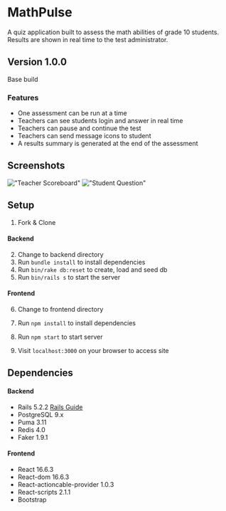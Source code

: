 # MathPulse

A quiz application built to assess the math abilities of grade 10 students. Results are shown in real time to the test administrator.

## Version 1.0.0

Base build

### Features

* One assessment can be run at a time
* Teachers can see students login and answer in real time
* Teachers can pause and continue the test
* Teachers can send message icons to student
* A results summary is generated at the end of the assessment

## Screenshots
!["Teacher Scoreboard"]()
!["Student Question"]()

## Setup

1. Fork & Clone

#### Backend

2. Change to backend directory
3. Run `bundle install` to install dependencies
4. Run `bin/rake db:reset` to create, load and seed db
5. Run `bin/rails s` to start the server

#### Frontend

6. Change to frontend directory
7. Run `npm install` to install dependencies
8. Run `npm start` to start server

9. Visit `localhost:3000` on your browser to access site


## Dependencies

#### Backend

* Rails 5.2.2 [Rails Guide](http://guides.rubyonrails.org/v4.2/)
* PostgreSQL 9.x
* Puma 3.11
* Redis 4.0
* Faker 1.9.1

#### Frontend

* React 16.6.3
* React-dom 16.6.3
* React-actioncable-provider 1.0.3
* React-scripts 2.1.1
* Bootstrap
